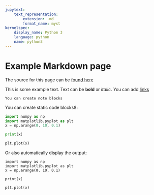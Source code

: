 ```yaml
---
jupytext:
    text_representation:
        extension: .md
        format_name: myst
kernelspec:
    display_name: Python 3
    language: python
    name: python3
---
```


# Example Markdown page
The source for this page can be [found here](https://github.com/agu-openscience-innovations/jupyterbook-2023/example/example.md)

This is some example text. Text can be **bold** or *italic*. You can add [links](https://github.com)

```{note}
You can create note blocks
```

You can create static code blocksß:

```python
import numpy as np
import matplotlib.pyplot as plt
x = np.arange(0, 10, 0.1)

print(x)

plt.plot(x)
```

Or also automatically display the output:
```{code-cell} ipython3
import numpy as np
import matplotlib.pyplot as plt
x = np.arange(0, 10, 0.1)

print(x)

plt.plot(x)
```